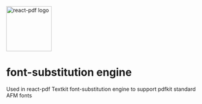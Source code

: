 <img src="https://github.com/react-pdf/site/blob/master/src/static/images/logo.png" alt="react-pdf logo" width="120px" />

# font-substitution engine

Used in react-pdf
Textkit font-substitution engine to support pdfkit standard AFM fonts
